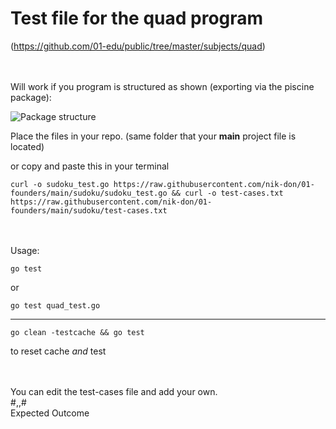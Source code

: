 # Test file for the quad program 

(https://github.com/01-edu/public/tree/master/subjects/quad)


\
\
Will work if you program is structured as shown (exporting via the piscine package):

![Package structure](https://i.imgur.com/sig1jwD.png)


Place the files in your repo. (same folder that your **main** project file is located)

or copy and paste this in your terminal

	curl -o sudoku_test.go https://raw.githubusercontent.com/nik-don/01-founders/main/sudoku/sudoku_test.go && curl -o test-cases.txt https://raw.githubusercontent.com/nik-don/01-founders/main/sudoku/test-cases.txt




\
\
Usage:



	go test

or


	go test quad_test.go 

----


	go clean -testcache && go test
to reset cache *and* test


\
\
You can edit the test-cases file and add your own.
\
#<Quad>,<x>,<y>#
\
Expected Outcome


